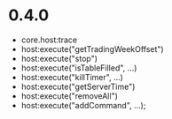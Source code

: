 # 0.4.0

* core.host:trace
* host:execute("getTradingWeekOffset")
* host:execute("stop")
* host:execute("isTableFilled", ...)
* host:execute("killTimer", ...)
* host:execute("getServerTime")
* host:execute("removeAll")
* host:execute("addCommand", ...);